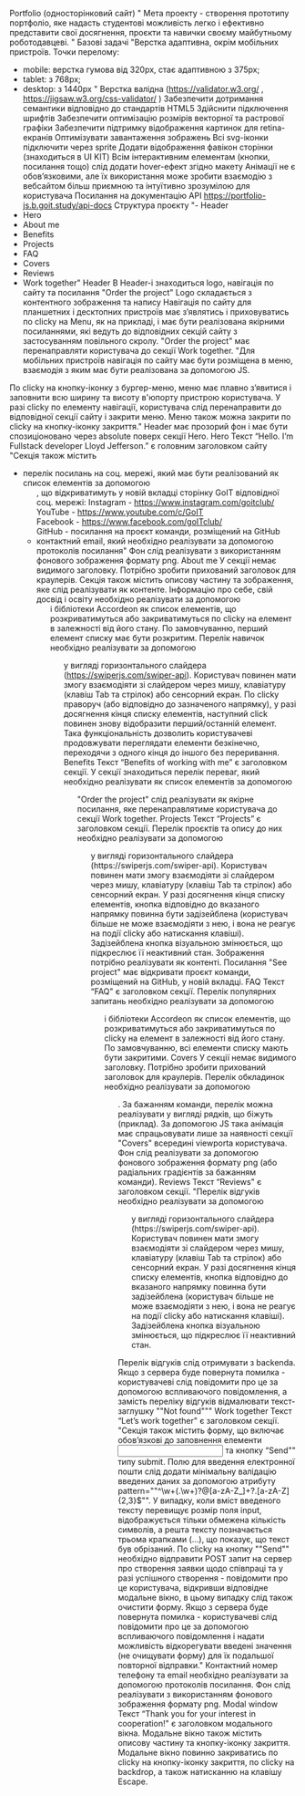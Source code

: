 Portfolio (односторінковий сайт) " Мета проекту - створення прототипу портфоліо,
яке надасть студентові можливість легко і ефективно представити свої досягнення,
проєкти та навички своєму майбутньому роботодавцеві. " Базові задачі "Верстка
адаптивна, окрім мобільних пристроїв. Точки перелому:

- mobile: верстка гумова від 320px, стає адаптивною з 375px;
- tablet: з 768px;
- desktop: з 1440px " Верстка валідна (https://validator.w3.org/ ,
  https://jigsaw.w3.org/css-validator/ ) Забезпечити дотримання семантики
  відповідно до стандартів HTML5 Здійснити підключення шрифтів Забезпечити
  оптимізацію розмірів векторної та растрової графіки Забезпечити підтримку
  відображення картинок для retina-екранів Оптимізувати завантаження зображень
  Всі svg-іконки підключити через sprite Додати відображення фавікон сторінки
  (знаходиться в UI KIT) Всім інтерактивним елементам (кнопки, посилання тощо)
  слід додати hover-ефект згідно макету Анімації не є обовʼязковими, але їх
  використання може зробити взаємодію з вебсайтом більш приємною та інтуїтивно
  зрозумілою для користувача Посилання на документацію API
  https://portfolio-js.b.goit.study/api-docs Структура проєкту "- Header
- Hero
- About me
- Benefits
- Projects
- FAQ
- Covers
- Reviews
- Work together" Header В Header-і знаходиться logo, навігація по сайту та
  посилання "Order the project" Logo складається з контентного зображення та
  напису Навігація по сайту для планшетних і десктопних пристроїв має зʼявлятись
  і приховуватись по clickу на Menu, як на прикладі, і має бути реалізована
  якірними посиланнями, які ведуть до відповідних секцій сайту з застосуванням
  повільного скролу. "Order the project" має перенаправляти користувача до
  секції Work together. "Для мобільних пристроїв навігація по сайту має бути
  розміщена в меню, взаємодія з яким має бути реалізована за допомогою JS.

По clickу на кнопку-іконку з бургер-меню, меню має плавно зʼявитися і заповнити
всю ширину та висоту в'юпорту пристрою користувача. У разі clickу по елементу
навігації, користувача слід перенаправити до відповідної секції сайту і закрити
меню. Меню також можна закрити по clickу на кнопку-іконку закриття." Header має
прозорий фон і має бути спозиціоновано через absolute поверх секції Hero. Hero
Текст “Hello. I’m Fullstack developer Lloyd Jefferson.” є головним заголовком
сайту "Секція також містить

- перелік посилань на соц. мережі, який має бути реалізований як список
  елементів за допомогою <ul>, що відкриватимуть у новій вкладці сторінку GoIT
  відповідної соц. мережі: Instagram - https://www.instagram.com/goitclub/  
   YouTube - https://www.youtube.com/c/GoIT  
   Facebook - https://www.facebook.com/goITclub/  
   GitHub - посилання на проєкт команди, розміщений на GitHub
- контактний email, який необхідно реалізувати за допомогою протоколів
  посилання" Фон слід реалізувати з використанням фонового зображення формату
  png. About me У секції немає видимого заголовку. Потрібно зробити прихований
  заголовок для краулерів. Секція також містить описову частину та зображення,
  яке слід реалізувати як контенте. Інформацію про себе, свій досвід і освіту
  необхідно реалізувати за допомогою <ul> і бібліотеки Accordeon як список
  елементів, що розкриватимуться або закриватимуться по clickу на елемент в
  залежності від його стану. По замовчуванню, перший елемент списку має бути
  розкритим. Перелік навичок необхідно реалізувати за допомогою <ul> у вигляді
  горизонтального слайдера (https://swiperjs.com/swiper-api). Користувач повинен
  мати змогу взаємодіяти зі слайдером через мишу, клавіатуру (клавіш Tab та
  стрілок) або сенсорний екран. По clickу праворуч (або відповідно до
  зазначеного напрямку), у разі досягнення кінця списку елементів, наступний
  click повинен знову відобразити перший/останній елемент. Така функціональність
  дозволить користувачеві продовжувати переглядати елементи безкінечно,
  переходячи з одного кінця до іншого без переривання. Benefits Текст “Benefits
  of working with me” є заголовком секції. У секції знаходиться перелік переваг,
  який необхідно реалізувати як список елементів за допомогою <ul> "Order the
  project" слід реалізувати як якірне посилання, яке перенаправлятиме
  користувача до секції Work together. Projects Текст “Projects” є заголовком
  секції. Перелік проєктів та опису до них необхідно реалізувати за допомогою
  <ul> у вигляді горизонтального слайдера (https://swiperjs.com/swiper-api).
  Користувач повинен мати змогу взаємодіяти зі слайдером через мишу, клавіатуру
  (клавіш Tab та стрілок) або сенсорний екран. У разі досягнення кінця списку
  елементів, кнопка відповідно до вказаного напрямку повинна бути задізейблена
  (користувач більше не може взаємодіяти з нею, і вона не реагує на події clickу
  або натискання клавіші). Задізейблена кнопка візуальною змінюється, що
  підкреслює її неактивний стан. Зображення потрібно реалізувати як контенті.
  Посилання "See project" має відкривати проєкт команди, розміщений на GitHub, у
  новій вкладці. FAQ Текст “FAQ" є заголовком секції. Перелік популярних
  запитань необхідно реалізувати за допомогою <ul> і бібліотеки Accordeon як
  список елементів, що розкриватимуться або закриватимуться по clickу на елемент
  в залежності від його стану. По замовчуванню, всі елементи списку мають бути
  закритими. Covers У секції немає видимого заголовку. Потрібно зробити
  прихований заголовок для краулерів. Перелік обкладинок необхідно реалізувати
  за допомогою <ul>. За бажанням команди, перелік можна реалізувати у вигляді
  рядків, що біжуть (приклад). За допомогою JS така анімація має спрацьовувати
  лише за наявності секції "Covers" всередині viewportа користувача. Фон слід
  реалізувати за допомогою фонового зображення формату png (або радіальних
  градієнтів за бажанням команди). Reviews Текст “Reviews" є заголовком секції.
  "Перелік відгуків необхідно реалізувати за допомогою <ul> у вигляді
  горизонтального слайдера (https://swiperjs.com/swiper-api). Користувач повинен
  мати змогу взаємодіяти зі слайдером через мишу, клавіатуру (клавіш Tab та
  стрілок) або сенсорний екран. У разі досягнення кінця списку елементів, кнопка
  відповідно до вказаного напрямку повинна бути задізейблена (користувач більше
  не може взаємодіяти з нею, і вона не реагує на події clickу або натискання
  клавіші). Задізейблена кнопка візуальною змінюється, що підкреслює її
  неактивний стан.

Перелік відгуків слід отримувати з backendа. Якщо з сервера буде повернута
помилка - користувачеві слід повідомити про це за допомогою вспливаючого
повідомлення, а замість переліку відгуків відмалювати текст-заглушку ""Not
found""" Work together Текст “Let’s work together" є заголовком секції. "Секція
також містить форму, що включає обовʼязкові до заповнення елементи <input> та
кнопку “Send"" типу submit. Полю для введення електронної пошти слід додати
мінімальну валідацію введених даних за допомогою атрибуту
pattern=""^\w+(\.\w+)?@[a-zA-Z_]+?\.[a-zA-Z]{2,3}$"". У випадку, коли вміст
введеного тексту перевищує розмір поля input, відображується тільки обмежена
кількість символів, а решта тексту позначається трьома крапками (...), що
показує, що текст був обрізаний. По clickу на кнопку ""Send"" необхідно
відправити POST запит на сервер про створення заявки щодо співпраці та у разі
успішного створення - повідомити про це користувача, відкривши відповідне
модальне вікно, в цьому випадку слід також очистити форму. Якщо з сервера буде
повернута помилка - користувачеві слід повідомити про це за допомогою
вспливаючого повідомлення і надати можливість відкорегувати введені значення (не
очищувати форму) для їх подальшої повторної відправки." Контактний номер
телефону та email необхідно реалізувати за допомогою протоколів посилання. Фон
слід реалізувати з використанням фонового зображення формату png. Modal window
Текст “Thank you for your interest in cooperation!" є заголовком модального
вікна. Модальне вікно також містить описову частину та кнопку-іконку закриття.
Модальне вікно повинно закриватись по clickу на кнопку-іконку закриття, по
clickу на backdrop, а також натисканню на клавішу Escape.
